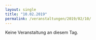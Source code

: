 ```yaml
---
layout: single
title: "10.02.2019"
permalink: /veranstaltungen/2019/02/10/
---
```


Keine Veranstaltung an diesem Tag.
